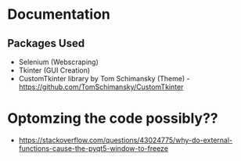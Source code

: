 # Documentation

## Packages Used
- Selenium (Webscraping)
- Tkinter (GUI Creation)
- CustomTkinter library by Tom Schimansky (Theme) - https://github.com/TomSchimansky/CustomTkinter




# Optomzing the code possibly??

- https://stackoverflow.com/questions/43024775/why-do-external-functions-cause-the-pyqt5-window-to-freeze